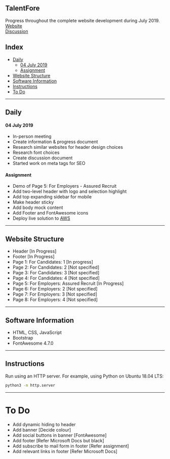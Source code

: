 ## TalentFore
Progress throughout the complete website development during July 2019.  
[Website](http://abhijeetsingh.s3-website.ap-south-1.amazonaws.com/)  
[Discussion](https://docs.google.com/document/d/1MRWTN9fsBh6yaQaDfQu2bvrQYCsoiD1xKsCO6Ge0zlI/edit?usp=sharing)

## Index
- [Daily](#daily)
    - [04 July 2019](#04-july-2019)
    - [Assignment](#assignment)
- [Website Structure](#website-structure)
- [Software Information](#software-information)
- [Instructions](#instructions)
- [To Do](#to-do)

---
## Daily

#### 04 July 2019
- In-person meeting
- Create information & progress document
- Research similar websites for header design choices
- Research font choices
- Create discussion document
- Started work on meta tags for SEO

#### Assignment
- Demo of Page 5: For Employers - Assured Recruit
- Add two-level header with logo and selection highlight
- Add top expanding sidebar for mobile
- Make header sticky
- Add body mock content
- Add Footer and FontAwesome icons
- Deploy live solution to [AWS](http://abhijeetsingh.s3-website.ap-south-1.amazonaws.com/)

---
## Website Structure
- Header [In Progress]
- Footer [In Progress]
- Page 1: For Candidates: 1 [In progress]
- Page 2: For Candidates: 2 [Not specified]
- Page 3: For Candidates: 3 [Not specified]
- Page 4: For Candidates: 4 [Not specified]
- Page 5: For Employers: Assured Recruit [In Progress]
- Page 6: For Employers: 2 [Not specified]
- Page 7: For Employers: 3 [Not specified]
- Page 8: For Employers: 4 [Not specified]

---
## Software Information
- HTML, CSS, JavaScript
- Bootstrap
- FontAwesome 4.7.0

---
## Instructions
Run using an HTTP server. For example, using Python on Ubuntu 18.04 LTS:
```sh
python3 -m http.server
```

---
# To Do
- Add dynamic hiding to header
- Add banner [Decide colour]
- Add social buttons in banner [FontAwesome]
- Add footer [Refer Microsoft Docs but black]
- Add subscribe to mail form in footer [Refer assignment]
- Add relevant links in footer [Refer Microsoft Docs]
